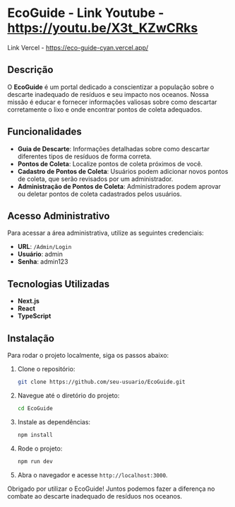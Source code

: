 # EcoGuide - Link Youtube - https://youtu.be/X3t_KZwCRks 
Link Vercel - https://eco-guide-cyan.vercel.app/

## Descrição

O **EcoGuide** é um portal dedicado a conscientizar a população sobre o descarte inadequado de resíduos e seu impacto nos oceanos. Nossa missão é educar e fornecer informações valiosas sobre como descartar corretamente o lixo e onde encontrar pontos de coleta adequados.

## Funcionalidades

- **Guia de Descarte**: Informações detalhadas sobre como descartar diferentes tipos de resíduos de forma correta.
- **Pontos de Coleta**: Localize pontos de coleta próximos de você.
- **Cadastro de Pontos de Coleta**: Usuários podem adicionar novos pontos de coleta, que serão revisados por um administrador.
- **Administração de Pontos de Coleta**: Administradores podem aprovar ou deletar pontos de coleta cadastrados pelos usuários.

## Acesso Administrativo

Para acessar a área administrativa, utilize as seguintes credenciais:

- **URL**: `/Admin/Login`
- **Usuário**: admin
- **Senha**: admin123

## Tecnologias Utilizadas

- **Next.js**
- **React**
- **TypeScript**

## Instalação

Para rodar o projeto localmente, siga os passos abaixo:

1. Clone o repositório:
    ```bash
    git clone https://github.com/seu-usuario/EcoGuide.git
    ```

2. Navegue até o diretório do projeto:
    ```bash
    cd EcoGuide
    ```

3. Instale as dependências:
    ```bash
    npm install
    ```

4. Rode o projeto:
    ```bash
    npm run dev
    ```

5. Abra o navegador e acesse `http://localhost:3000`.


Obrigado por utilizar o EcoGuide! Juntos podemos fazer a diferença no combate ao descarte inadequado de resíduos nos oceanos.
